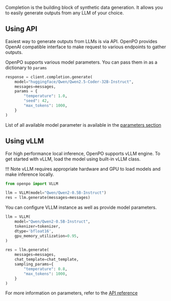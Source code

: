 Completion is the building block of synthetic data generation. It allows you to easily generate outputs from any LLM of your choice.

## Using API
Easiest way to generate outputs from LLMs is via API. OpenPO provides OpenAI compatible interface to make request to various endpoints to gather outputs.

OpenPO supports various model parameters. You can pass them in as a dictionary to `params`

```python
response = client.completion.generate(
    model="huggingface/Qwen/Qwen2.5-Coder-32B-Instruct",
    messages=messages,
    params = {
        "temperature": 1.0,
        "seed": 42,
        "max_tokens": 1000,
    }
)
```

List of all available model parameter is available in the [parameters section](parameters.md#optional-parameters)


## Using vLLM
For high performance local inference, OpenPO supports vLLM engine. To get started with vLLM, load the model using built-in vLLM class.

!!! Note
    vLLM requires appropriate hardware and GPU to load models and make inference locally.


```python
from openpo import VLLM

llm = VLLM(model="Qwen/Qwen2-0.5B-Instruct")
res = llm.generate(messages=messages)
```

You can configure VLLM instance as well as provide model parameters.

```python
llm = VLLM(
    model="Qwen/Qwen2-0.5B-Instruct",
    tokenizer=tokenizer,
    dtype='bfloat16',
    gpu_memory_utilization=0.95,
)

res = llm.generate(
    messages=messages,
    chat_template=chat_template,
    sampling_params={
        "temperature": 0.8,
        "max_tokens": 1000,
    }
)
```

For more information on parameters, refer to the [API reference](api.md)